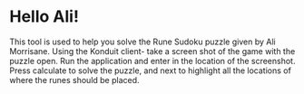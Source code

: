 # Hello Ali!

This tool is used to help you solve the Rune Sudoku puzzle given by Ali Morrisane.
Using the Konduit client- take a screen shot of the game with the puzzle open. Run the application and enter in the location of the screenshot. Press calculate to solve the puzzle, and next to highlight all the locations of where the runes should be placed.
